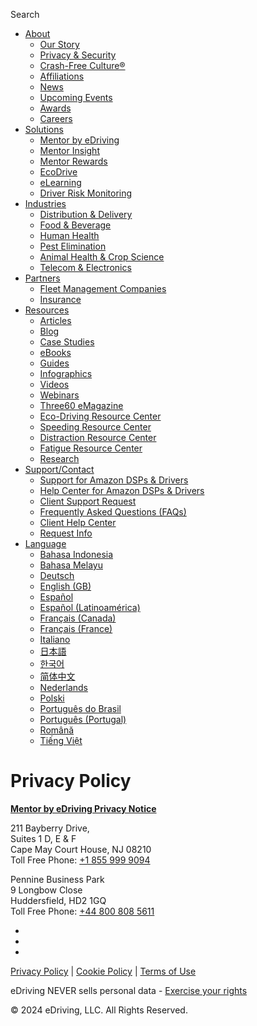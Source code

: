 [](https://www.edriving.com/)[](https://www.edriving.com/)

[](#)

Search [](#)

[](#)

* [About](#)
    * [Our Story](https://www.edriving.com/our-story-edriving/)
    * [Privacy & Security](https://www.edriving.com/privacy-security-earned-trust/)
    * [Crash-Free Culture®](https://www.edriving.com/crash-free-culture-program/)
    * [Affiliations](https://www.edriving.com/edriving-affiliations/)
    * [News](https://www.edriving.com/newsroom/)
    * [Upcoming Events](https://www.edriving.com/upcoming-events/)
    * [Awards](https://www.edriving.com/awards/)
    * [Careers](https://www.edriving.com/careers/)
* [Solutions](#)
    * [Mentor by eDriving](https://www.edriving.com/mentor/)
    * [Mentor Insight](https://www.edriving.com/mentor-insight/)
    * [Mentor Rewards](https://www.edriving.com/mentor-rewards/)
    * [EcoDrive](https://www.edriving.com/ecodrive/)
    * [eLearning](https://www.edriving.com/elearning/)
    * [Driver Risk Monitoring](https://www.edriving.com/driver-risk-monitoring/)
* [Industries](#)
    * [Distribution & Delivery](https://www.edriving.com/distribution-and-delivery/)
    * [Food & Beverage](https://www.edriving.com/food-and-beverage/)
    * [Human Health](https://www.edriving.com/human-health/)
    * [Pest Elimination](https://www.edriving.com/pest-elimination/)
    * [Animal Health & Crop Science](https://www.edriving.com/animal-health-crop-science/)
    * [Telecom & Electronics](https://www.edriving.com/telecom-electronics/)
* [Partners](#)
    * [Fleet Management Companies](https://www.edriving.com/fleet-management-companies/)
    * [Insurance](https://www.edriving.com/insurance/)
* [Resources](https://www.edriving.com/resources/)
    * [Articles](https://www.edriving.com/resources/?filter=articles)
    * [Blog](https://www.edriving.com/resources/?filter=blog)
    * [Case Studies](https://www.edriving.com/resources/?filter=case-studies)
    * [eBooks](https://www.edriving.com/resources/?filter=ebooks)
    * [Guides](https://www.edriving.com/resources/?filter=guides)
    * [Infographics](https://www.edriving.com/resources/?filter=infographics)
    * [Videos](https://www.edriving.com/resources/?filter=videos)
    * [Webinars](https://www.edriving.com/resources/?filter=webinars)
    * [Three60 eMagazine](https://www.edriving.com/three60/)
    * [Eco-Driving Resource Center](https://www.edriving.com/eco-driving-resource-center/)
    * [Speeding Resource Center](https://www.edriving.com/speeding-resource-center/)
    * [Distraction Resource Center](https://www.edriving.com/distraction-resource-center/)
    * [Fatigue Resource Center](https://www.edriving.com/fatigue-resource-center/)
    * [Research](https://www.edriving.com/resources/?filter=research)
* [Support/Contact](#)
    * [Support for Amazon DSPs & Drivers](https://www.edriving.com/amazon-dsp-support/)
    * [Help Center for Amazon DSPs & Drivers](https://amzl-support.edriving.com/hc/en-us)
    * [Client Support Request](https://www.edriving.com/support/)
    * [Frequently Asked Questions (FAQs)](https://support.edriving.com/hc/en-us/sections/9643069254929-FAQs-Mentor-by-eDriving)
    * [Client Help Center](https://support.edriving.com/hc/en-us)
    * [Request Info](https://www.edriving.com/contact-us/)
* [Language](#)
    * [Bahasa Indonesia](https://www.edriving.com/id/)
    * [Bahasa Melayu](https://www.edriving.com/ms/)
    * [Deutsch](https://www.edriving.com/de/)
    * [English (GB)](https://www.edriving.com/gb/)
    * [Español](https://www.edriving.com/es/)
    * [Español (Latinoamérica)](https://www.edriving.com/esar/)
    * [Français (Canada)](https://www.edriving.com/frca/)
    * [Français (France)](https://www.edriving.com/fr/)
    * [Italiano](https://www.edriving.com/it/)
    * [日本語](https://www.edriving.com/jp/)
    * [한국어](https://www.edriving.com/ko/)
    * [简体中文](https://www.edriving.com/zh/)
    * [Nederlands](https://www.edriving.com/nl/)
    * [Polski](https://www.edriving.com/pl/)
    * [Português do Brasil](https://www.edriving.com/br/)
    * [Português (Portugal)](https://www.edriving.com/pt/)
    * [Română](https://www.edriving.com/ro/)
    * [Tiếng Việt](https://www.edriving.com/vi/)

[](#)

Privacy Policy
==============

**[Mentor by eDriving Privacy Notice](https://www.edriving.com/privacy-notice-for-drivers-using-mentor-by-edriving/)**

[](https://www.edriving.com/)

211 Bayberry Drive,  
Suites 1 D, E & F  
Cape May Court House, NJ 08210  
Toll Free Phone: [+1 855 999 9094](tel:+18559999094)

Pennine Business Park  
9 Longbow Close  
Huddersfield, HD2 1GQ  
Toll Free Phone: [+44 800 808 5611](tel:+448008085611)

* [](https://twitter.com/eDrivingLLC)
* [](https://www.linkedin.com/company/edriving/)
* [](https://www.youtube.com/channel/UCJXbr-JbWcvvdW4ds8DLqlQ)

[Privacy Policy](https://www.edriving.com/privacy/) | [Cookie Policy](https://www.edriving.com/cookies-policy-and-settings/) | [Terms of Use](https://www.edriving.com/terms-of-use/)

eDriving NEVER sells personal data - [Exercise your rights](https://eudsar.solera.com/webform/9eb91cc4-23fa-42be-9a10-ed84af223018/6c2659c0-9c82-449f-b095-367e4db92d41)

© 2024 eDriving, LLC. All Rights Reserved.